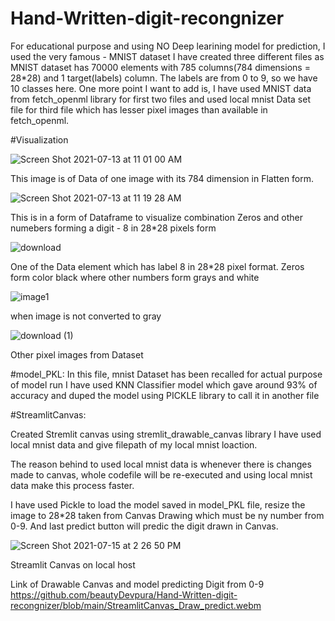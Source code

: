# Hand-Written-digit-recongnizer

For educational purpose and using NO Deep learining model for prediction, I used the very famous - MNIST dataset
I have created three different files as MNIST dataset has 70000 elements with 785 columns(784 dimensions = 28*28) and 1 target(labels) column.
The labels are from 0 to 9, so we have 10 classes here. 
One more point I want to add is, I have used MNIST data from fetch_openml library for first two files and used local mnist Data set file for third file which has lesser pixel images than available in fetch_openml.

#Visualization

![Screen Shot 2021-07-13 at 11 01 00 AM](https://user-images.githubusercontent.com/82862957/125855776-31fd9f84-e3b6-4113-9e72-73fd72b3b2e1.png)

This image is of Data of one image with its 784 dimension in Flatten form.

![Screen Shot 2021-07-13 at 11 19 28 AM](https://user-images.githubusercontent.com/82862957/125855921-bc888a2b-ece3-42dd-a215-cce8a0ecb4b5.png)

This is in a form of Dataframe to visualize combination Zeros and other numebers forming a digit - 8 in 28*28 pixels form

![download](https://user-images.githubusercontent.com/82862957/125856306-19573037-9e66-4300-be87-ba173726d55f.png)

One of the Data element which has label 8 in 28*28 pixel format. Zeros form color black where other numbers form grays and white

![image1](https://user-images.githubusercontent.com/82862957/125856490-f01d683c-1834-42bb-a275-c9f82576aaca.png)

when image is not converted to gray 

![download (1)](https://user-images.githubusercontent.com/82862957/125856702-3c8456c4-f217-4a5a-a958-908df903717b.png)

Other pixel images from Dataset

#model_PKL:
In this file, mnist Dataset has been recalled for actual purpose of model run
I have used KNN Classifier model which gave around 93% of accuracy and duped the model using PICKLE library to call it in another file

#StreamlitCanvas:

Created Stremlit canvas using stremlit_drawable_canvas library
I have used local mnist data and give filepath of my local mnist loaction. 

The reason behind to used local mnist data is whenever there is changes made to canvas, whole codefile will be re-executed and using local mnist data make this process faster.

I have used Pickle to load the model saved in model_PKL file, resize the image to 28*28 taken from Canvas Drawing which must be ny number from 0-9.
And last predict button will predic the digit drawn in Canvas.

![Screen Shot 2021-07-15 at 2 26 50 PM](https://user-images.githubusercontent.com/82862957/125860271-bec9e8ca-3d81-4996-88ce-5afc6a581651.png)

Streamlit Canvas on local host 

Link of Drawable Canvas and model predicting Digit from 0-9
https://github.com/beautyDevpura/Hand-Written-digit-recongnizer/blob/main/StreamlitCanvas_Draw_predict.webm
